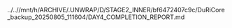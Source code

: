 ../..//mnt/h/ARCHIVE/.UNWRAP/D/STAGE2_INNER/bf6472407c9c/DuRiCore_backup_20250805_111604/DAY4_COMPLETION_REPORT.md
